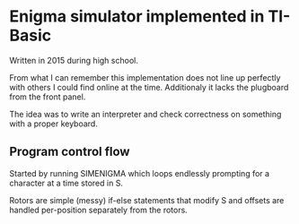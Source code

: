 
# Enigma simulator implemented in TI-Basic #

Written in 2015 during high school.

From what I can remember this implementation does not line up perfectly with others I could find online at the time.
Additionaly it lacks the plugboard from the front panel.

The idea was to write an interpreter and check correctness on something with a proper keyboard.


## Program control flow ##

Started by running SIMENIGMA which loops endlessly prompting for a character at a time stored in S.

Rotors are simple (messy) if-else statements that modify S and offsets are handled per-position separately from the rotors.
